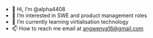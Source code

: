 - 👋 Hi, I’m @alpha4408
- 👀 I’m interested in SWE and product management roles
- 🌱 I’m currently learning virtialisation technology 
- 📫 How to reach me email at angwenya16@gmail.com

<!---
alpha4408/alpha4408 is a ✨ special ✨ repository because its `README.md` (this file) appears on your GitHub profile.
You can click the Preview link to take a look at your changes.
--->
